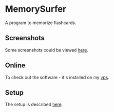 # MemorySurfer

A program to memorize flashcards.

## Screenshots

Some screenshots could be viewed
[here](https://www.lorenz-pullwitt.de/MemorySurfer/en/screenshots.html "screenshots").

## Online

To check out the software - it's installed on my
[vps](https://vps.lorenz-pullwitt.de/cgi-bin/memorysurfer.cgi "vps").

## Setup

The setup is described
[here](https://www.lorenz-pullwitt.de/MemorySurfer/en/setup.html "setup").
